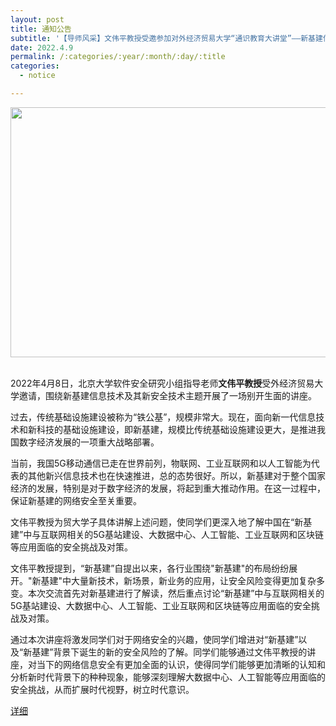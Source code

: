 ```yaml
---
layout: post
title: 通知公告
subtitle: '【导师风采】文伟平教授受邀参加对外经济贸易大学“通识教育大讲堂”——新基建信息技术及其新安全专题'
date: 2022.4.9
permalink: /:categories/:year/:month/:day/:title
categories:
  - notice

---
```


<div align=center>
<img src="https://github.com/xxycfhb/pku_exploit_files/blob/main/teacherwen.jpg?raw=true" width="600px" height="400px"/>
</div>
<br/>

2022年4月8日，北京大学软件安全研究小组指导老师**文伟平教授**受外经济贸易大学邀请，围绕新基建信息技术及其新安全技术主题开展了一场别开生面的讲座。

过去，传统基础设施建设被称为“铁公基”，规模非常大。现在，面向新一代信息技术和新科技的基础设施建设，即新基建，规模比传统基础设施建设更大，是推进我国数字经济发展的一项重大战略部署。

当前，我国5G移动通信已走在世界前列，物联网、工业互联网和以人工智能为代表的其他新兴信息技术也在快速推进，总的态势很好。所以，新基建对于整个国家经济的发展，特别是对于数字经济的发展，将起到重大推动作用。在这一过程中，保证新基建的网络安全至关重要。

文伟平教授为贸大学子具体讲解上述问题，使同学们更深入地了解中国在“新基建”中与互联网相关的5G基站建设、大数据中心、人工智能、工业互联网和区块链等应用面临的安全挑战及对策。

文伟平教授提到，“新基建”自提出以来，各行业围绕"新基建"的布局纷纷展开。"新基建"中大量新技术，新场景，新业务的应用，让安全风险变得更加复杂多变。本次交流首先对新基建进行了解读，然后重点讨论“新基建”中与互联网相关的5G基站建设、大数据中心、人工智能、工业互联网和区块链等应用面临的安全挑战及对策。


通过本次讲座将激发同学们对于网络安全的兴趣，使同学们增进对“新基建”以及“新基建”背景下诞生的新的安全风险的了解。同学们能够通过文伟平教授的讲座，对当下的网络信息安全有更加全面的认识，使得同学们能够更加清晰的认知和分析新时代背景下的种种现象，能够深刻理解大数据中心、人工智能等应用面临的安全挑战，从而扩展时代视野，树立时代意识。



[详细](https://mp.weixin.qq.com/s/0ZfceM7XghTxveMldZx1Hg)


